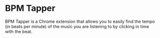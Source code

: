 # BPM Tapper

BPM Tapper is a Chrome extension that allows you to easily find the tempo (in beats per minute) of the music you are listening to by clicking in time with the beat.